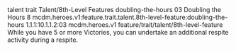 <ability>
  <metadata>
    <class>talent</class>
    <feature_type>trait</feature_type>
    <file_dpath>Talent/8th-Level Features</file_dpath>
    <item_id>doubling-the-hours</item_id>
    <item_index>03</item_index>
    <item_name>Doubling the Hours</item_name>
    <level>8</level>
    <scc>mcdm.heroes.v1:feature.trait.talent.8th-level-feature:doubling-the-hours</scc>
    <scdc>1.1.1:10.1.1.2:03</scdc>
    <source>mcdm.heroes.v1</source>
    <type>feature/trait/talent/8th-level-feature</type>
  </metadata>
  <effects>
    <effect type="mundane">While you have 5 or more Victories, you can undertake an additional respite activity during a respite.</effect>
  </effects>
</ability>
